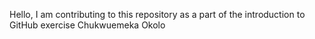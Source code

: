 Hello, I am contributing to this repository as a part of the introduction to GitHub exercise Chukwuemeka Okolo
